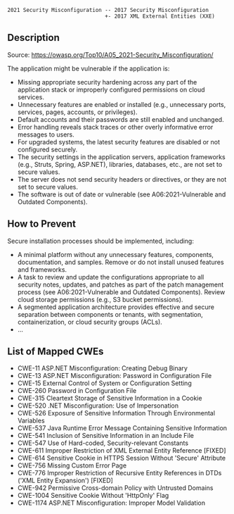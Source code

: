 ```
2021 Security Misconfiguration -- 2017 Security Misconfiguration
                               +- 2017 XML External Entities (XXE)
```

## Description

Source: https://owasp.org/Top10/A05_2021-Security_Misconfiguration/

The application might be vulnerable if the application is:
* Missing appropriate security hardening across any part of the application stack or improperly configured permissions on cloud services.
* Unnecessary features are enabled or installed (e.g., unnecessary ports, services, pages, accounts, or privileges).
* Default accounts and their passwords are still enabled and unchanged.
* Error handling reveals stack traces or other overly informative error messages to users.
* For upgraded systems, the latest security features are disabled or not configured securely.
* The security settings in the application servers, application frameworks (e.g., Struts, Spring, ASP.NET), libraries, databases, etc., are not set to secure values.
* The server does not send security headers or directives, or they are not set to secure values.
* The software is out of date or vulnerable (see A06:2021-Vulnerable and Outdated Components).

## How to Prevent

Secure installation processes should be implemented, including:
* A minimal platform without any unnecessary features, components, documentation, and samples. Remove or do not install unused features and frameworks.
* A task to review and update the configurations appropriate to all security notes, updates, and patches as part of the patch management process (see A06:2021-Vulnerable and Outdated Components).
  Review cloud storage permissions (e.g., S3 bucket permissions).
* A segmented application architecture provides effective and secure separation between components or tenants, with segmentation, containerization, or cloud security groups (ACLs).
* ...

## List of Mapped CWEs

- CWE-11 ASP.NET Misconfiguration: Creating Debug Binary
- CWE-13 ASP.NET Misconfiguration: Password in Configuration File
- CWE-15 External Control of System or Configuration Setting
- CWE-260 Password in Configuration File
- CWE-315 Cleartext Storage of Sensitive Information in a Cookie
- CWE-520 .NET Misconfiguration: Use of Impersonation
- CWE-526 Exposure of Sensitive Information Through Environmental Variables
- CWE-537 Java Runtime Error Message Containing Sensitive Information
- CWE-541 Inclusion of Sensitive Information in an Include File
- CWE-547 Use of Hard-coded, Security-relevant Constants
- CWE-611 Improper Restriction of XML External Entity Reference [FIXED]
- CWE-614 Sensitive Cookie in HTTPS Session Without 'Secure' Attribute
- CWE-756 Missing Custom Error Page
- CWE-776 Improper Restriction of Recursive Entity References in DTDs ('XML Entity Expansion') [FIXED]
- CWE-942 Permissive Cross-domain Policy with Untrusted Domains
- CWE-1004 Sensitive Cookie Without 'HttpOnly' Flag
- CWE-1174 ASP.NET Misconfiguration: Improper Model Validation

